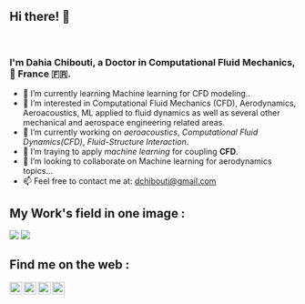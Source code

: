 ## Hi there! 👋  
<br />

### I'm Dahia Chibouti, a Doctor in Computational Fluid Mechanics, :pushpin: France :fr:.

<!--
**dchibouti/dchibouti** is a ✨ _special_ ✨ repository because its `README.md` (this file) appears on your GitHub profile.

Here are some ideas to get you started:
- 🌱 I’m currently learning Machine learning for CFD modeling.
- 🔭 I’m interested in Computational Fluid Mechanics (CFD), Aerodynamics, Aeroacoustics, ML applied to fluid dynamics as well as several other mechanical and aerospace engineering related areas.
- 👯 I’m looking to collaborate on Machine learning for aerodynamics topics...
- 🤔 I’m looking for help with ...
- 💬 Ask me about ...
- 📫 How to reach me: ...
- 😄 Pronouns: ...
- ⚡ Fun fact: ...
-->

* :memo: I’m currently learning Machine learning for CFD modeling..
* 🔭 I’m interested in Computational Fluid Mechanics (CFD), Aerodynamics, Aeroacoustics, ML applied to fluid dynamics as well as several other mechanical and aerospace engineering related areas.
*  :seedling: I’m currently working on *aeroacoustics*, *Computational Fluid Dynamics(CFD)*, *Fluid-Structure Interaction*.
*  :revolving_hearts: I’m traying to apply *machine learning* for coupling **CFD**.
*  👯 I’m looking to collaborate on Machine learning for aerodynamics topics...
*  :mailbox: Feel free to contact me at: dchibouti@gmail.com


<!-- Also feel free to update second URL to any URL -->

<!-- 
[![Indrajeet's github stats](https://github-readme-stats.vercel.app/api?username=❔❔❔❔&count_private=true&include_all_commits=true&theme=radical)](https://google.com)
 -->
 
## My Work's field in one image :

<!--<img width="964" alt="java 8 and prio java 8  array review example" src="[https://enteknograte.com/wp-content/uploads/2020/09/helicopter-Swashplate-rotor-blade-MBD-FEA-Simulation-abaqus-ansys-MSC-adams-simpack-FEA-CFD.mp4](https://www.youtube.com/watch?v=-6aR37Z6hig)"> -->

<img src="https://enteknograte.com/wp-content/uploads/2022/05/eVTOL-Acoustics-Noise-Electric-Vertical-Take-Off-Landing-CFD-FEA-Acoustics-Crash-Ansys-Abaqus-Nastran-Siemens-MSC-Hexagon-2.png">
<!--<p><tiny>e-VTOL (Enteknograte copyright)*</tiny></p>-->

<img src="[https://drive.google.com/file/d/1u3vAeaBSlvZbmitdgJCWShRkC6jmdVbx/view?usp=sharing">
 <!--<p><tiny>D. Chibouti (copyright)*</tiny></p>-->
 
## Find me on the web :
<!--
[<img align="left" alt="codeSTACKr.com" width="22px" src="https://raw.githubusercontent.com/iconic/open-iconic/master/svg/globe.svg" />][website]
[<img align="left" alt="codeSTACKr | Twitter" width="22px" src="https://cdn.jsdelivr.net/npm/simple-icons@v3/icons/twitter.svg" />][twitter]
[<img align="left" alt="codeSTACKr | LinkedIn" width="22px" src="https://cdn.jsdelivr.net/npm/simple-icons@v3/icons/linkedin.svg" />][linkedin]
<!-- 
[<img align="left" alt="codeSTACKr.com" width="520px" src="https://media-exp1.licdn.com/dms/image/C4D16AQFdSfYXr_YdYg/profile-displaybackgroundimage-shrink_350_1400/0/1628166342474?e=1633564800&v=beta&t=oPBuzw_3iJpzuiiIJQt89UJAk7XYMc6MruqnPSU7hKs" />][mywork]
-->

[<img align="left" alt="codeSTACKr.com" width="22px" src="https://www.anapadova.it/wp-content/uploads/2019/09/iconwebsite.png" />][website]
[<img align="left" alt="codeSTACKr | Twitter" width="22px" src="https://cdn.jsdelivr.net/npm/simple-icons@v3/icons/twitter.svg" />][twitter]
<!--[<img align="left" alt="codeSTACKr | LinkedIn" width="22px" src="[https://image.flaticon.com/icons/png/512/174/174857.png](https://th.bing.com/th/id/R.0af7abc6bfa537fdd08ed300a8915063?rik=enRbSeN7x3qVMA&riu=http%3a%2f%2fwww.texber.com%2fwp-content%2fuploads%2f2020%2f04%2flogo-Linkedin-1.png&ehk=5ZGIe6g1MbAZmO6wVVi%2bId1H21GAyUS2tTZ55NDndXQ%3d&risl=&pid=ImgRaw&r=0)" />][linkedin]-->
[<img align="left" alt="codeSTACKr | LinkedIn" width="22px" src="https://cdn.jsdelivr.net/npm/simple-icons@v3/icons/linkedin.svg" />][linkedin]
[<img align="left" alt="codeSTACKr | Researchgate" width="22px" src="https://cdn.icon-icons.com/icons2/2108/PNG/512/researchgate_icon_130843.png" />][Researchgate]
<br />
<!-- Optional -->
<!-- ## Find me on the web -->
[website]: https://dahia-chibouti.site123.me/
[twitter]: https://twitter.com/dchibouti/
[linkedin]: https://www.linkedin.com/in/dahia-chibouti/
[Researchgate]: https://www.researchgate.net/profile/Dahia-Chibouti/



